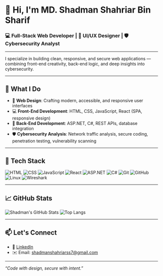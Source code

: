 # 👋 Hi, I'm MD. Shadman Shahriar Bin Sharif

### 💻 Full-Stack Web Developer | 🎨 UI/UX Designer | 🛡 Cybersecurity Analyst

---

I specialize in building clean, responsive, and secure web applications — combining front-end creativity, back-end logic, and deep insights into cybersecurity.

---

## 🚀 What I Do

- 🎨 **Web Design**: Crafting modern, accessible, and responsive user interfaces
- 💻 **Front-End Development**: HTML, CSS, JavaScript, React (SPA, responsive design)
- 🔧 **Back-End Development**: ASP.NET, C#, REST APIs, database integration
- 🛡 **Cybersecurity Analysis**: Network traffic analysis, secure coding, penetration testing, vulnerability scanning

---

## 🧰 Tech Stack

![HTML](https://img.shields.io/badge/HTML5-E34F26?logo=html5&logoColor=white&style=flat)
![CSS](https://img.shields.io/badge/CSS3-1572B6?logo=css3&logoColor=white&style=flat)
![JavaScript](https://img.shields.io/badge/JavaScript-F7DF1E?logo=javascript&logoColor=black&style=flat)
![React](https://img.shields.io/badge/React-61DAFB?logo=react&logoColor=black&style=flat)
![ASP.NET](https://img.shields.io/badge/ASP.NET-512BD4?logo=dotnet&logoColor=white&style=flat)
![C#](https://img.shields.io/badge/C%23-239120?logo=c-sharp&logoColor=white&style=flat)
![Git](https://img.shields.io/badge/Git-F05032?logo=git&logoColor=white&style=flat)
![GitHub](https://img.shields.io/badge/GitHub-181717?logo=github&logoColor=white&style=flat)
![Linux](https://img.shields.io/badge/Linux-FCC624?logo=linux&logoColor=black&style=flat)
![Wireshark](https://img.shields.io/badge/Wireshark-1679A7?logo=wireshark&logoColor=white&style=flat)

---

## 📈 GitHub Stats

![Shadman's GitHub Stats](https://github-readme-stats.vercel.app/api?username=Shadman-Rafio&show_icons=true&theme=github_dark)
![Top Langs](https://github-readme-stats.vercel.app/api/top-langs/?username=Shadman-Rafio&layout=compact&theme=github_dark)

---

## 📫 Let's Connect

- 💼 [LinkedIn](https://www.linkedin.com/in/shadman-shahriar-63a044162/)
- ✉️ Email: shadmanshahriarss7@gmail.com

---

_“Code with design, secure with intent.”_


